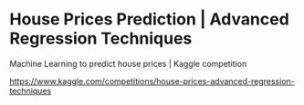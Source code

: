 # House Prices Prediction | Advanced Regression Techniques

Machine Learning to predict house prices | Kaggle competition

https://www.kaggle.com/competitions/house-prices-advanced-regression-techniques
